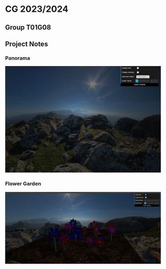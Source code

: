 # CG 2023/2024

## Group T01G08

## Project Notes

### Panorama
![Screenshot 1](screenshots/project-t01g08-1.png)

### Flower Garden
![Screenshot 1](screenshots/project-t01g08-2.png)